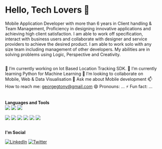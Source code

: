 # Hello, Tech Lovers 👋

Mobile Application Developer with more than 6 years in Client handling & Team Management, Proficiency in designing innovative applications and achieving high client satisfaction. I am able to work off specification, interact with business users and collaborate with designer and service providers to achieve the desired product. I am able to work solo with any size team including management of other developers. My abilities are in solving problems using Logic, Perspective and Creativity.

##
🔭 I’m currently working on Iot Based Location Tracking SDK.
🌱 I’m currently learning Python for Machine Learning
👯 I’m looking to collaborate on Mobile, Web & Data Visualisation
💬 Ask me about Mobile development
📫 How to reach me: georgegtony@gmail.com
😄 Pronouns: ...
⚡ Fun fact: ...
##

**Languages and Tools**  
<img src ="https://img.shields.io/badge/-Android-white?style=for-the-badge&logo=android"> 
<img src ="https://img.shields.io/badge/-iOS-red?style=plastic&logo=apple"> 
<img src="https://img.shields.io/badge/-Android%20Studio-white?style=plastic&logo=android-studio"> 

<img src="https://img.shields.io/badge/-Flutter-blue?style=plastic&logo=flutter"> 
<img src="https://img.shields.io/badge/-DART-blue?style=plastic&logo=dart">  
<img src="https://img.shields.io/badge/-Swift-white?style=plastic&logo=swift">  
<img src ="https://img.shields.io/badge/-HTML-red?style=plastic&logo=html"> 
<img src ="https://img.shields.io/badge/-Kotlin-white?style=plastic&logo=kotlin"> 
<img src="https://img.shields.io/badge/-JAVA-orange?style=plastic&logo=java"> 

##

**I'm Social** 

<a href="https://www.linkedin.com/in/george-g-tony/" target="_blank"><img src="https://img.shields.io/badge/LinkedIn-%230077B5.svg?&style=flat-square&logo=linkedin&logoColor=white" alt="LinkedIn"></a>
<a href="https://twitter.com/georgeysview" target="_blank"><img src="https://img.shields.io/twitter/url?label=Follow&style=social&url=https%3A%2F%2Fshields.io" alt="Twitter"></a>

##
